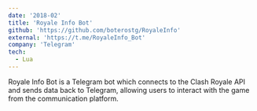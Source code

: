 ```yaml
---
date: '2018-02'
title: 'Royale Info Bot'
github: 'https://github.com/boterostg/RoyaleInfo'
external: 'https://t.me/RoyaleInfo_Bot'
company: 'Telegram'
tech:
  - Lua
---
```


Royale Info Bot is a Telegram bot which connects to the Clash Royale API and sends data back to Telegram, allowing
users to interact with the game from the communication platform.
